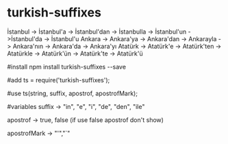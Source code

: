 # turkish-suffixes
İstanbul -> İstanbul'a -> İstanbul'dan -> İstanbulla -> İstanbul'un ->İstanbul'da -> İstanbul'u
Ankara -> Ankara'ya -> Ankara'dan -> Ankarayla -> Ankara'nın -> Ankara'da -> Ankara'yı
Atatürk -> Atatürk'e -> Atatürk'ten -> Atatürkle -> Atatürk'ün -> Atatürk'te -> Atatürk'ü

#install
npm install turkish-suffixes --save

#add
ts = require('turkish-suffixes');

#use
ts(string, suffix, apostrof, apostrofMark);

#variables
suffix -> "in", "e", "i", "de", "den", "ile"

apostrof -> true, false (if use false apostrof don't show)

apostrofMark -> "'","`"
